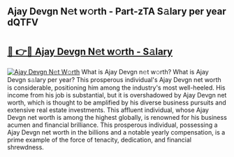 ## Ajay Devgn N𝚎t w𝚘rth - Part-zTA S𝚊lary per year dQTFV

# <h2><a href="http://gc02pvq.nevu.top/?p=Ajay+Devgn">🔗 👉🔴 Ajay Devgn N𝚎t w𝚘rth - S𝚊lary</a></h2>

[![Ajay Devgn N𝚎t W𝚘rth](https://i.imgur.com/Oavwk0R.jpeg)](http://gc02pvq.nevu.top/?p=Ajay+Devgn)
What is Ajay Devgn n𝚎t w𝚘rth? What is Ajay Devgn s𝚊lary per year?
This prosperous individual's Ajay Devgn net worth is considerable, positioning him among the industry's most well-heeled. His income from his job is substantial, but it is overshadowed by Ajay Devgn net worth, which is thought to be amplified by his diverse business pursuits and extensive real estate investments. This affluent individual, whose Ajay Devgn net worth is among the highest globally, is renowned for his business acumen and financial brilliance. This prosperous individual, possessing a Ajay Devgn net worth in the billions and a notable yearly compensation, is a prime example of the force of tenacity, dedication, and financial shrewdness.
